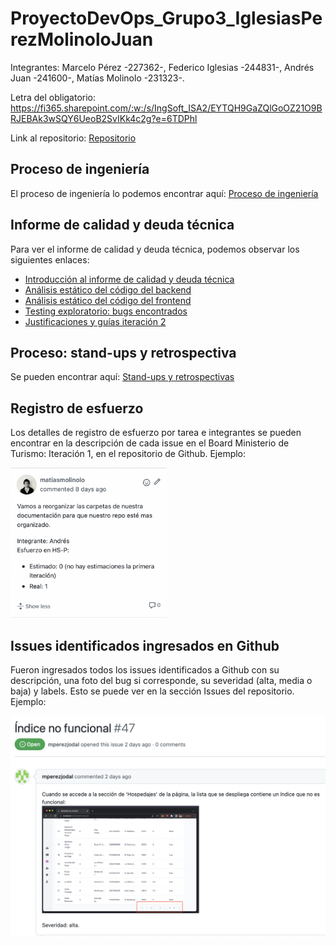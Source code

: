 # ProyectoDevOps_Grupo3_IglesiasPerezMolinoloJuan

Integrantes: Marcelo Pérez -227362-, Federico Iglesias -244831-, Andrés Juan -241600-, Matías Molinolo -231323-.

Letra del obligatorio: https://fi365.sharepoint.com/:w:/s/IngSoft_ISA2/EYTQH9GaZQlGoOZ21O9BRJEBAk3wSQY6UeoB2SvIKk4c2g?e=6TDPhl

Link al repositorio: [Repositorio](https://github.com/figlesias221/ProyectoDevOps_Grupo3_IglesiasPerezMolinoloJuan)

## Proceso de ingeniería

El proceso de ingeniería lo podemos encontrar aquí: [Proceso de ingeniería](./Documentos/ProcesoIngenieria.md)

## Informe de calidad y deuda técnica

Para ver el informe de calidad y deuda técnica, podemos observar los siguientes enlaces:
- [Introducción al informe de calidad y deuda técnica](./Documentos/IntroduccionInformeCalidad.md)
- [Análisis estático del código del backend](./Documentos/AnalisisEstaticoCodigoBackEnd.md)
- [Análisis estático del código del frontend](./Documentos/AnalisisEstaticoCodigoFrontEnd.md)
- [Testing exploratorio: bugs encontrados](./Documentos/TestingExploratorio.md)
- [Justificaciones y guías iteración 2](./Documentos/Iteracion2.md)

## Proceso: stand-ups y retrospectiva

Se pueden encontrar aquí: [Stand-ups y retrospectivas](./Documentos/DocAvance.md)

## Registro de esfuerzo

Los detalles de registro de esfuerzo por tarea e integrantes se pueden encontrar en la descripción de cada issue en el Board Ministerio de Turismo: Iteración 1, en el repositorio de Github. Ejemplo:

<img src="./Imagenes/registroEsfuerzo.png" alt="img" style="width:250px;"/>

## Issues identificados ingresados en Github

Fueron ingresados todos los issues identificados a Github con su descripción, una foto del bug si corresponde, su severidad (alta, media o baja) y labels. Esto se puede ver en la sección Issues del repositorio. Ejemplo:


<img src="./Imagenes/bugsEnGithub.png" alt="img"/>
